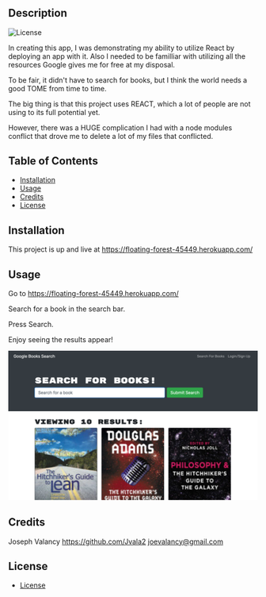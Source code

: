 # <Google Books Search>

## Description

![License](https://img.shields.io/badge/Liscense-MIT-blue.svg "License Badge")

In creating this app, I was demonstrating my ability to utilize React by deploying an app with it. Also I needed to be familliar with utilizing all the resources Google gives me for free at my disposal.

To be fair, it didn't have to search for books, but I think the world needs a good TOME from time to time.

The big thing is that this project uses REACT, which a lot of people are not using to its full potential yet.

However, there was a HUGE complication I had with a node modules conflict that drove me to delete a lot of my files that conflicted.


## Table of Contents

- [Installation](#installation)
- [Usage](#usage)
- [Credits](#credits)
- [License](#license)


## Installation

This project is up and live at https://floating-forest-45449.herokuapp.com/










## Usage

Go to https://floating-forest-45449.herokuapp.com/

Search for a book in the search bar.
    
Press Search.

Enjoy seeing the results appear!

![Alt text](client/src/components/booksearch.png "Title")



## Credits

Joseph Valancy https://github.com/Jvala2 joevalancy@gmail.com














## License

- [License](https://opensource.org/liscenses/MIT)
